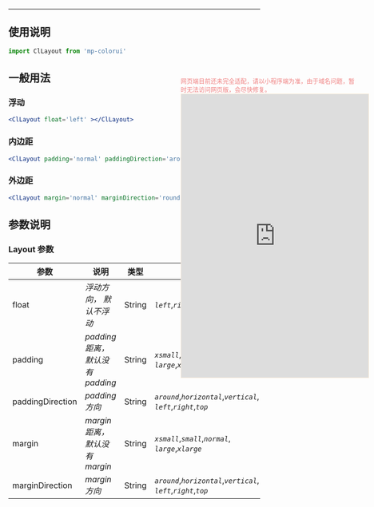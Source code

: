 ****

## 使用说明

```jsx
import ClLayout from 'mp-colorui'
```



## 一般用法

### 浮动

```jsx
<ClLayout float='left' ></ClLayout>
```

### 内边距

```jsx
<ClLayout padding='normal' paddingDirection='around' ></ClLayout>
```

### 外边距

```jsx
<ClLayout margin='normal' marginDirection='round' ></ClLayout>
```



## 参数说明

### Layout 参数

| 参数             | 说明                             | 类型   | 可选值                                                       | 默认值     |
| ---------------- | -------------------------------- | ------ | ------------------------------------------------------------ | ---------- |
| float            | *浮动方向， 默认不浮动*          | String | *`left`*,*`right`*                                           | -          |
| padding          | *padding 距离，默认没有 padding* | String | *`xsmall`*,*`small`*,*`normal`*,<br />*`large`*,*`xlarge`*   | -          |
| paddingDirection | *padding 方向*                   | String | *`around`*,*`horizontal`*,*`vertical`*,<br />*`left`*,*`right`*,*`top`* | *`around`* |
| margin           | *margin 距离，默认没有 margin*   | String | *`xsmall`*,*`small`*,*`normal`*,<br />*`large`*,*`xlarge`*   | -          |
| marginDirection  | *margin 方向*                    | String | *`around`*,*`horizontal`*,*`vertical`*,<br />*`left`*,*`right`*,*`top`* | *`around`* |


<div style="position: fixed; right:10px; top: 5%">
<div style="width: 355px; display: flex; flex-wrap: wrap; justify-content: center; align-items: center; font-size: 12px; color: lightcoral">网页端目前还未完全适配，请以小程序端为准，由于域名问题，暂时无法访问网页版，会尽快修复。</div>
<iframe style="border: 1px solid antiquewhite" src="https://118.25.36.24/#/pages/components/layout/index" height="568" width="375"></iframe>
</div>
